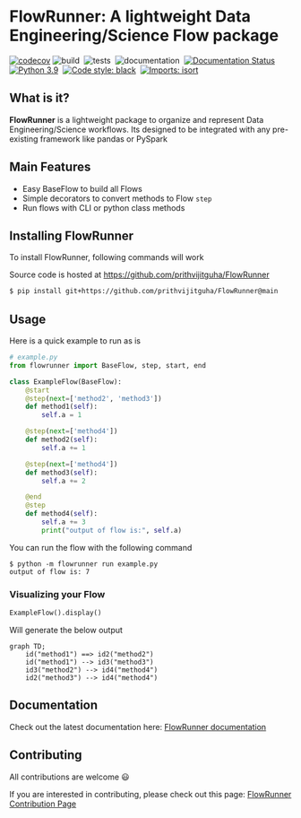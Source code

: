 # FlowRunner: A lightweight Data Engineering/Science Flow package

[![codecov](https://codecov.io/gh/prithvijitguha/FlowRunner/branch/main/graph/badge.svg?token=0B8X2WF0OA)](https://codecov.io/gh/prithvijitguha/FlowRunner)
![build](https://github.com/prithvijitguha/FlowRunner/actions/workflows/build.yml/badge.svg?branch=main)&nbsp;
![tests](https://github.com/prithvijitguha/FlowRunner/actions/workflows/tests.yml/badge.svg?branch=main)&nbsp;
![documentation](https://github.com/prithvijitguha/FlowRunner/actions/workflows/docs.yml/badge.svg?branch=main)&nbsp;
[![Documentation Status](https://readthedocs.org/projects/flowrunner/badge/?version=latest)](https://flowrunner.readthedocs.io/en/latest/?badge=latest)
[![Python 3.9](https://img.shields.io/badge/python-3.9-%2334D058.svg)](https://www.python.org/downloads/release/python-390/)&nbsp;
[![Code style: black](https://img.shields.io/badge/code%20style-black-000000.svg)](https://github.com/psf/black)&nbsp;
[![Imports: isort](https://img.shields.io/badge/%20imports-isort-%231674b1?style=flat&labelColor=ef8336)](https://pycqa.github.io/isort/)&nbsp;

## What is it?
**FlowRunner** is a lightweight package to organize and represent Data Engineering/Science workflows. Its designed to be
integrated with any pre-existing framework like pandas or PySpark

## Main Features
- Easy BaseFlow to build all Flows
- Simple decorators to convert methods to Flow `step`
- Run flows with CLI or python class methods

## Installing FlowRunner
To install FlowRunner, following commands will work

Source code is hosted at https://github.com/prithvijitguha/FlowRunner

```sh
$ pip install git+https://github.com/prithvijitguha/FlowRunner@main
```

## Usage

Here is a quick example to run as is

```python
# example.py
from flowrunner import BaseFlow, step, start, end

class ExampleFlow(BaseFlow):
    @start
    @step(next=['method2', 'method3'])
    def method1(self):
        self.a = 1

    @step(next=['method4'])
    def method2(self):
        self.a += 1

    @step(next=['method4'])
    def method3(self):
        self.a += 2

    @end
    @step
    def method4(self):
        self.a += 3
        print("output of flow is:", self.a)
```

You can run the flow with the following command
```console
$ python -m flowrunner run example.py
output of flow is: 7
```

### Visualizing your Flow
```python
ExampleFlow().display()
```

Will generate the below output

```mermaid
graph TD;
    id("method1") ==> id2("method2")
    id("method1") --> id3("method3")
    id3("method2") --> id4("method4")
    id2("method3") --> id4("method4")
```


## Documentation
Check out the latest documentation here: [FlowRunner documentation](https://flowrunner.readthedocs.io/en/latest/)

## Contributing
All contributions are welcome :smiley:

If you are interested in contributing, please check out this page: [FlowRunner Contribution Page](https://flowrunner.readthedocs.io/en/latest/contributing_guide_code.html)
